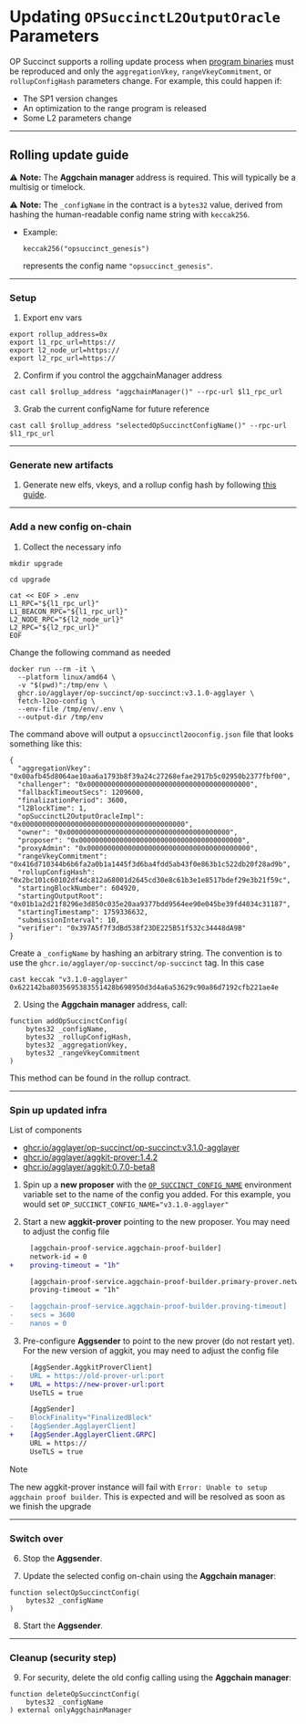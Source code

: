 # Updating `OPSuccinctL2OutputOracle` Parameters

OP Succinct supports a rolling update process when [program binaries](https://succinctlabs.github.io/op-succinct/advanced/verify-binaries.html) must be reproduced and only the `aggregationVkey`, `rangeVkeyCommitment`, or `rollupConfigHash` parameters change. For example, this could happen if:
* The SP1 version changes
* An optimization to the range program is released
* Some L2 parameters change

---

## Rolling update guide

⚠️ **Note:** The **Aggchain manager** address is required. This will typically be a multisig or timelock.

⚠️ **Note:** The `_configName` in the contract is a `bytes32` value, derived from hashing the human-readable config name string with `keccak256`.

* Example:

  ```
  keccak256("opsuccinct_genesis")
  ```

  represents the config name `"opsuccinct_genesis"`.

---
### Setup

1. Export env vars
```
export rollup_address=0x
export l1_rpc_url=https://
export l2_node_url=https://
export l2_rpc_url=https://
```

2. Confirm if you control the aggchainManager address
```
cast call $rollup_address "aggchainManager()" --rpc-url $l1_rpc_url
```

3. Grab the current configName for future reference
```
cast call $rollup_address "selectedOpSuccinctConfigName()" --rpc-url $l1_rpc_url
```

---

### Generate new artifacts

1. Generate new elfs, vkeys, and a rollup config hash by following [this guide](https://succinctlabs.github.io/op-succinct/advanced/verify-binaries.html).

---

### Add a new config on-chain

1. Collect the necessary info

```
mkdir upgrade
```

```
cd upgrade
```

```
cat << EOF > .env
L1_RPC="${l1_rpc_url}"
L1_BEACON_RPC="${l1_rpc_url}"
L2_NODE_RPC="${l2_node_url}"
L2_RPC="${l2_rpc_url}"
EOF
```

Change the following command as needed
```
docker run --rm -it \
  --platform linux/amd64 \
  -v "$(pwd)":/tmp/env \
  ghcr.io/agglayer/op-succinct/op-succinct:v3.1.0-agglayer \
  fetch-l2oo-config \
  --env-file /tmp/env/.env \
  --output-dir /tmp/env
```

The command above will output a `opsuccinctl2ooconfig.json` file that looks something like this:
```
{
  "aggregationVkey": "0x00afb45d8064ae10aa6a1793b8f39a24c27268efae2917b5c02950b2377fbf00",
  "challenger": "0x0000000000000000000000000000000000000000",
  "fallbackTimeoutSecs": 1209600,
  "finalizationPeriod": 3600,
  "l2BlockTime": 1,
  "opSuccinctL2OutputOracleImpl": "0x0000000000000000000000000000000000000000",
  "owner": "0x0000000000000000000000000000000000000000",
  "proposer": "0x0000000000000000000000000000000000000000",
  "proxyAdmin": "0x0000000000000000000000000000000000000000",
  "rangeVkeyCommitment": "0x416d710344b6b6fa2a0b1a1445f3d6ba4fdd5ab43f0e863b1c522db20f28ad9b",
  "rollupConfigHash": "0x2bc101c60102df4dc812a68001d2645cd30e8c61b3e1e8517bdef29e3b21f59c",
  "startingBlockNumber": 604920,
  "startingOutputRoot": "0x01b1a2d21f8296e3d850c035e20aa9377bdd9564ee90e045be39fd4034c31187",
  "startingTimestamp": 1759336632,
  "submissionInterval": 10,
  "verifier": "0x397A5f7f3dBd538f23DE225B51f532c34448dA9B"
}
```

Create a `_configName` by hashing an arbitrary string. The convention is to use the `ghcr.io/agglayer/op-succinct/op-succinct` tag. In this case
```
cast keccak "v3.1.0-agglayer"
0x622142ba8035695383551428b698950d3d4a6a53629c90a86d7192cfb221ae4e
```

2. Using the **Aggchain manager** address, call:

```solidity
function addOpSuccinctConfig(
    bytes32 _configName,
    bytes32 _rollupConfigHash,
    bytes32 _aggregationVkey,
    bytes32 _rangeVkeyCommitment
)
```

This method can be found in the rollup contract.

---

### Spin up updated infra

List of components
- [ghcr.io/agglayer/op-succinct/op-succinct:v3.1.0-agglayer](https://github.com/agglayer/op-succinct/pkgs/container/op-succinct%2Fop-succinct/515633556?tag=v3.1.0-agglayer)
- [ghcr.io/agglayer/aggkit-prover:1.4.2](https://github.com/agglayer/provers/pkgs/container/aggkit-prover/530717765?tag=1.4.2)
- [ghcr.io/agglayer/aggkit:0.7.0-beta8](https://github.com/agglayer/aggkit/pkgs/container/aggkit/530710287?tag=0.7.0-beta8)

1. Spin up a **new proposer** with the [`OP_SUCCINCT_CONFIG_NAME`](https://succinctlabs.github.io/op-succinct/proposer.html#optional-environment-variables) environment variable set to the name of the config you added. For this example, you would set `OP_SUCCINCT_CONFIG_NAME="v3.1.0-agglayer"`

2. Start a new **aggkit-prover** pointing to the new proposer. You may need to adjust the config file
```diff
     [aggchain-proof-service.aggchain-proof-builder]
     network-id = 0
+    proving-timeout = "1h"

     [aggchain-proof-service.aggchain-proof-builder.primary-prover.network-prover]
     proving-timeout = "1h"

-    [aggchain-proof-service.aggchain-proof-builder.proving-timeout]
-    secs = 3600
-    nanos = 0
```

3. Pre-configure **Aggsender** to point to the new prover (do not restart yet). For the new version of aggkit, you may need to adjust the config file
```diff
     [AggSender.AggkitProverClient]
-    URL = https://old-prover-url:port
+    URL = https://new-prover-url:port
     UseTLS = true
```

```diff
     [AggSender]
-    BlockFinality="FinalizedBlock"
-    [AggSender.AgglayerClient]
+    [AggSender.AgglayerClient.GRPC]
     URL = https://
     UseTLS = true
```

> [!NOTE]
> The new aggkit-prover instance will fail with `Error: Unable to setup aggchain proof builder`. This is expected and will be resolved as soon as we finish the upgrade

---

### Switch over

6. Stop the **Aggsender**.

7. Update the selected config on-chain using the **Aggchain manager**:

```solidity
function selectOpSuccinctConfig(
    bytes32 _configName
)
```

8. Start the **Aggsender**.

---

### Cleanup (security step)

9. For security, delete the old config calling using the **Aggchain manager**:

```solidity
function deleteOpSuccinctConfig(
    bytes32 _configName
) external onlyAggchainManager
```
